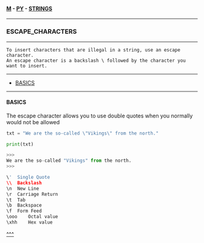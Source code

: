 
#### [M](https://github.com/ttltrk/TTT/blob/master/menu.md) - [PY](https://github.com/ttltrk/TTT/blob/master/PY/PY.md) - [STRINGS](https://github.com/ttltrk/TTT/blob/master/PY/STRINGS/STRINGS.md)

---

### ESCAPE_CHARACTERS

---

```
To insert characters that are illegal in a string, use an escape character.
An escape character is a backslash \ followed by the character you want to insert.
```

---

* [BASICS](#BASICS)

---

#### BASICS

The escape character allows you to use double quotes when you normally would not be allowed

```py
txt = "We are the so-called \"Vikings\" from the north."

print(txt)

>>>
We are the so-called "Vikings" from the north.
>>>
```

```py
\'	Single Quote
\\	Backslash
\n	New Line
\r	Carriage Return
\t	Tab
\b	Backspace
\f	Form Feed
\ooo	Octal value
\xhh	Hex value
```

[^^^](#ESCAPE_CHARACTERS)

```
